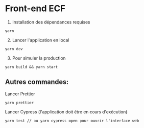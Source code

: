 # Front-end ECF

1. Installation des dépendances requises

```
yarn
```

2. Lancer l'application en local

```
yarn dev
```

3. Pour simuler la production

```
yarn build && yarn start
```

## Autres commandes:

Lancer Prettier

```
yarn prettier
```

Lancer Cypress (l'application doit être en cours d'exécution)

```
yarn test // ou yarn cypress open pour ouvrir l'interface web
```
